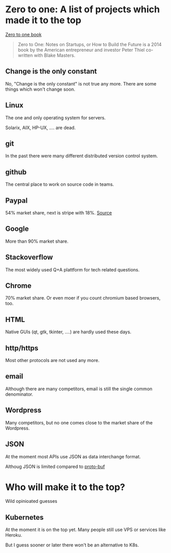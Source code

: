 # Zero to one: A list of projects which made it to the top 

[Zero to one book](https://en.wikipedia.org/wiki/Zero_to_One)

> Zero to One: Notes on Startups, or How to Build the Future is a 2014 book by the American entrepreneur and investor Peter Thiel co-written with Blake Masters. 

## Change is the only constant

No, "Change is the only constant" is not true any more. There are some things which won't change soon.

## Linux

The one and only operating system for servers.

Solarix, AIX, HP-UX, .... are dead.

## git

In the past there were many different distributed version control system.

## github

The central place to work on source code in teams.

## Paypal

54% market share, next is stripe with 18%. [Source](https://martech.zone/paypal-statistics-online-payments/)

## Google

More than 90% market share.

## Stackoverflow

The most widely used Q+A plattform for tech related questions.

## Chrome

70% market share. Or even moer if you count chromium based browsers, too.

## HTML

Native GUIs (qt, gtk, tkinter, ....) are hardly used these days.

## http/https

Most other protocols are not used any more.

## email

Although there are many competitors, email is still the single common denominator.

## Wordpress

Many competitors, but no one comes close to the market share of the Wordpress.

## JSON

At the moment most APIs use JSON as data interchange format.

Althoug JSON is limited compared to [proto-buf](https://en.wikipedia.org/wiki/Protocol_Buffers)

# Who will make it to the top?

Wild opinioated guesses

## Kubernetes

At the moment it is on the top yet. Many people still use VPS or services like Heroku.

But I guess sooner or later there won't be an alternative to K8s.






